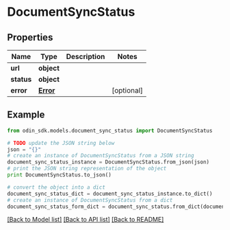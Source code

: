 # DocumentSyncStatus


## Properties

Name | Type | Description | Notes
------------ | ------------- | ------------- | -------------
**url** | **object** |  | 
**status** | **object** |  | 
**error** | [**Error**](Error.md) |  | [optional] 

## Example

```python
from odin_sdk.models.document_sync_status import DocumentSyncStatus

# TODO update the JSON string below
json = "{}"
# create an instance of DocumentSyncStatus from a JSON string
document_sync_status_instance = DocumentSyncStatus.from_json(json)
# print the JSON string representation of the object
print DocumentSyncStatus.to_json()

# convert the object into a dict
document_sync_status_dict = document_sync_status_instance.to_dict()
# create an instance of DocumentSyncStatus from a dict
document_sync_status_form_dict = document_sync_status.from_dict(document_sync_status_dict)
```
[[Back to Model list]](../README.md#documentation-for-models) [[Back to API list]](../README.md#documentation-for-api-endpoints) [[Back to README]](../README.md)


